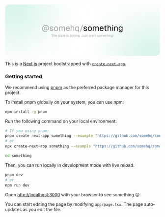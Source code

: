 ![something](https://raw.githubusercontent.com/somehq/something/main/.github/banner.png)

This is a [Next.js](https://nextjs.org) project bootstrapped with [`create-next-app`](https://github.com/vercel/next.js/tree/canary/packages/create-next-app).

### Getting started

We recommend using [pnpm](https://pnpm.io) as the preferred package manager for this project.

To install pnpm globally on your system, you can use npm:

```bash
npm install -g pnpm
```

Run the following command on your local environment:

```bash
# If you using pnpm:
pnpm create next-app something --example "https://github.com/somehq/something"
# or
npx create-next-app something --example "https://github.com/somehq/something"
```

```bash
cd something
```

Then, you can run locally in development mode with live reload:

```bash
pnpm dev
# or
npm run dev
```

Open [http://localhost:3000](http://localhost:3000) with your browser to see something :wink:. 

You can start editing the page by modifying `app/page.tsx`. The page auto-updates as you edit the file.

